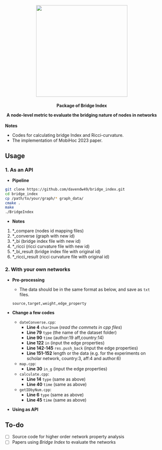 <p align="center">
    <br>
    <img src="https://big-cheng.com/img/bi.png" width="300"/>
    <br>
<p>

<h4 align="center">
    <p>Package of Bridge Index</p> 
    <p>A node-level metric to evaluate the bridging nature of nodes in networks</p>
</h4>

**Notes**

- Codes for calculating bridge Index and Ricci-curvature.
- The implementation of MobiHoc 2023 paper.


## Usage

### 1. As an API

- **Pipeline**

```bash
git clone https://github.com/davendw49/bridge_index.git
cd bridge_index
cp /path/to/your/graph/* graph_data/
cmake .
make
./BridgeIndex
```

- **Notes**

1. *_compare (nodes id mapping files)
2. *_converse (graph with new id)
3. *_bi (bridge index file with new id)
4. *_ricci (ricci curvature file with new id)
5. *_bi_result (bridge index file with original id)
6. *_ricci_result (ricci curvature file with original id)

### 2. With your own networks

- **Pre-processing**
    - The data should be in the same format as below, and save as `txt` files.
    ```plain
    source,target,weight,edge_property
    ```

- **Change a few codes**
    - `dateConverse.cpp`:
        - **Line 4** `char2num` (*read the commets in cpp files*)
        - **Line 79** `type` (the name of the dataset folder)
        - **Line 90** `time` (author:19 aff,country:14)
        - **Line 122** `in` (input the edge properties)
        - **Line 142-145** `res.push_back` (input the edge properties)
        - **Line 151-152** length or the data (e.g. for the experiments on scholar network, country:3, aff:4 and author:6)
    - `map.cpp`:
        - **Line 30** `in_g` (input the edge properties)
    - `calculate.cpp`:
        - **Line 14** `type` (same as above)
        - **Line 40** `time` (same as above)
    - `getIDbyNum.cpp`:
        - **Line 6** `type` (same as above)
        - **Line 45** `time` (same as above)

- **Using as API**


## To-do
- [ ] Source code for higher order network property analysis
- [ ] Papers using *Bridge Index* to evaluate the networks

<!-- ## Citation

Our [paper](#) has been accepted as a resource paper at CIKM-2021 :
```bibtex
@inproceedings{deng2021bridge,
  title={How researchers are bridged globally during the COVID-19 pandemic},
  author={Deng, Cheng and Fu, Luoyi and Zhang, Weinan and Zhang, Xinbing and Zhou, Chenghu},
}
``` -->